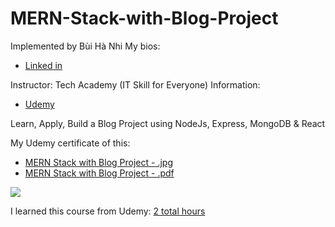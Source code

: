 # MERN-Stack-with-Blog-Project

Implemented by Bùi Hà Nhi
My bios:

- [Linked in](https://www.linkedin.com/in/buihanhi)

Instructor: Tech Academy (IT Skill for Everyone)
Information:

- [Udemy](https://www.udemy.com/user/tech-academy-2/)

Learn, Apply, Build a Blog Project using NodeJs, Express, MongoDB &amp; React

My Udemy certificate of this:

- [MERN Stack with Blog Project - .jpg](https://i.pinimg.com/564x/40/22/05/402205d274df6af1a3f23075f5aa81cd.jpg)
- [MERN Stack with Blog Project - .pdf](https://i.pinimg.com/564x/40/22/05/402205d274df6af1a3f23075f5aa81cd.jpg)

<img src="https://i.pinimg.com/564x/40/22/05/402205d274df6af1a3f23075f5aa81cd.jpg">

I learned this course from Udemy: [2 total hours](https://www.udemy.com/course/mern-stack-with-blog-project/learn/lecture/27122140?start=0#overview)
